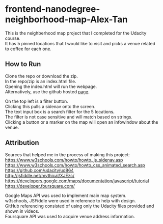 # frontend-nanodegree-neighborhood-map-Alex-Tan
This is the neighberhood map project that I completed for the Udacity course.<br>
It has 5 pinned locations that I would like to visit and picks a venue related to coffee for each one.<br>

## How to Run
Clone the repo or download the zip.<br>
In the repo/zip is an index.html file.<br>
Opening the index.html will run the webpage.<br>
Alternatively, use the github hosted [page](https://atan009.github.io/frontend-nanodegree-neighborhood-map/).

On the top left is a filter button. <br>
Clicking this pulls a sidenav onto the screen.<br>
The text input box is a search filter for the 5 locations.<br>
The filter is not case sensitive and will match based on strings.<br>
Clicking a button or a marker on the map will open an infowindow about the venue.<br>

## Attribution
Sources that helped me in the process of making this project:<br>
https://www.w3schools.com/howto/howto_js_sidenav.asp<br>
https://www.w3schools.com/howto/howto_css_animated_search.asp<br>
https://github.com/udacity/ud864<br>
http://jsfiddle.net/mythical/XJEzc/<br>
https://developers.google.com/maps/documentation/javascript/tutorial<br>
https://developer.foursquare.com/<br>

Google Maps API was used to implement main map system.<br>
w3schools, JSFiddle were used in reference to help with design.<br>
GitHub referencing consisted of using only the Udacity files provided and shown in videos.<br>
Foursquare API was used to acquire venue address information.<br>
